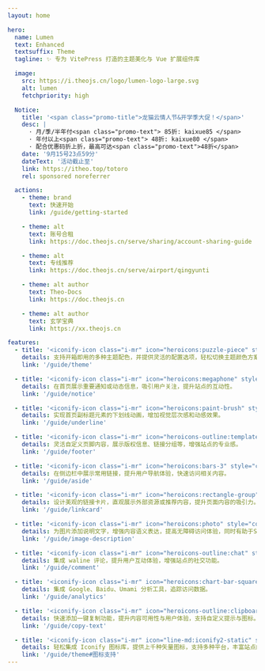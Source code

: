 ```yaml
---
layout: home

hero:
  name: Lumen
  text: Enhanced
  textsuffix: Theme
  tagline: ✨ 专为 VitePress 打造的主题美化与 Vue 扩展组件库

  image:
    src: https://i.theojs.cn/logo/lumen-logo-large.svg
    alt: lumen
    fetchpriority: high

  Notice:
    title: '<span class="promo-title">龙猫云情人节&开学季大促！</span>'
    desc: |
      · 月/季/半年付<span class="promo-text"> 85折: kaixue85 </span>
      · 年付以上<span class="promo-text"> 48折: kaixue80 </span>
      · 配合优惠码折上折，最高可达<span class="promo-text">48折</span>
    date: '9月15号23点59分'
    dateText: '活动截止至'
    link: https://itheo.top/totoro
    rel: sponsored noreferrer

  actions:
    - theme: brand
      text: 快速开始
      link: /guide/getting-started

    - theme: alt
      text: 账号合租
      link: https://doc.theojs.cn/serve/sharing/account-sharing-guide

    - theme: alt
      text: 专线推荐
      link: https://doc.theojs.cn/serve/airport/qingyunti

    - theme: alt author
      text: Theo-Docs
      link: https://doc.theojs.cn

    - theme: alt author
      text: 玄学宝典
      link: https://xx.theojs.cn

features:
  - title: '<iconify-icon class="i-mr" icon="heroicons:puzzle-piece" style="color:#ff9800"></iconify-icon>开箱即用的主题配色'
    details: 支持开箱即用的多种主题配色，并提供灵活的配置选项，轻松切换主题颜色方案，满足品牌或个人偏好的视觉需求。
    link: '/guide/theme'

  - title: '<iconify-icon class="i-mr" icon="heroicons:megaphone" style="color:#e74c3c"></iconify-icon>首页公告栏'
    details: 在首页展示重要通知或动态信息，吸引用户关注，提升站点的互动性。
    link: '/guide/notice'

  - title: '<iconify-icon class="i-mr" icon="heroicons:paint-brush" style="color:#3498db"></iconify-icon>首页下划线'
    details: 实现首页副标题元素的下划线动画，增加视觉层次感和动感效果。
    link: '/guide/underline'

  - title: '<iconify-icon class="i-mr" icon="heroicons-outline:template" style="color:#2ecc71"></iconify-icon>页脚配置'
    details: 灵活自定义页脚内容，展示版权信息、链接分组等，增强站点的专业感。
    link: '/guide/footer'

  - title: '<iconify-icon class="i-mr" icon="heroicons:bars-3" style="color:#9b59b6"></iconify-icon>侧边栏链接'
    details: 在侧边栏中展示常用链接，提升用户导航体验，快速访问相关内容。
    link: '/guide/aside'

  - title: '<iconify-icon class="i-mr" icon="heroicons:rectangle-group" style="color:#1abc9c"></iconify-icon>链接卡片'
    details: 设计美观的链接卡片，直观展示外部资源或推荐内容，提升页面内容的吸引力。
    link: '/guide/linkcard'

  - title: '<iconify-icon class="i-mr" icon="heroicons:photo" style="color:#2ecc71"></iconify-icon>图片描述'
    details: 为图片添加说明文字，增强内容语义表达，提高无障碍访问体验，同时有助于SEO。
    link: '/guide/image-description'

  - title: '<iconify-icon class="i-mr" icon="heroicons-outline:chat" style="color:#3498db"></iconify-icon>集成评论'
    details: 集成 waline 评论，提升用户互动体验，增强站点的社交功能。
    link: '/guide/comment'

  - title: '<iconify-icon class="i-mr" icon="heroicons:chart-bar-square" style="color:#007bff"></iconify-icon>站点统计'
    details: 集成 Google、Baidu、Umami 分析工具，追踪访问数据。
    link: '/guide/analytics'

  - title: '<iconify-icon class="i-mr" icon="heroicons-outline:clipboard-copy" style="color:#20c997"></iconify-icon>复制按钮'
    details: 快速添加一键复制功能，提升内容可用性与用户体验，支持自定义提示与图标。
    link: '/guide/copy-text'

  - title: '<iconify-icon class="i-mr" icon="line-md:iconify2-static" style="color:#1769AA"></iconify-icon>图标集成'
    details: 轻松集成 Iconify 图标库，提供上千种矢量图标，支持多种平台，丰富站点的视觉表现和交互体验。
    link: '/guide/theme#图标支持'
---
```


<Home />

<!-- <script setup lang="ts">
import { Waline_Data } from './.vitepress/data'
</script>

<Waline :Waline_Data="Waline_Data" /> -->
